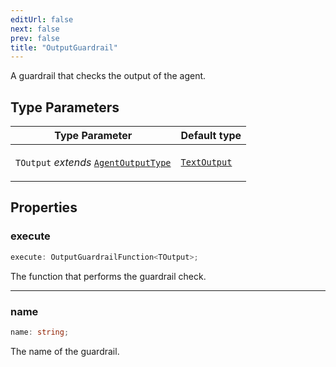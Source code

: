 ```yaml
---
editUrl: false
next: false
prev: false
title: "OutputGuardrail"
---
```


A guardrail that checks the output of the agent.

## Type Parameters

<table>
<thead>
<tr>
<th>Type Parameter</th>
<th>Default type</th>
</tr>
</thead>
<tbody>
<tr>
<td>

`TOutput` *extends* [`AgentOutputType`](/openai-agents-js/openai/agents-core/type-aliases/agentoutputtype/)

</td>
<td>

[`TextOutput`](/openai-agents-js/openai/agents-core/type-aliases/textoutput/)

</td>
</tr>
</tbody>
</table>

## Properties

### execute

```ts
execute: OutputGuardrailFunction<TOutput>;
```

The function that performs the guardrail check.

***

### name

```ts
name: string;
```

The name of the guardrail.
